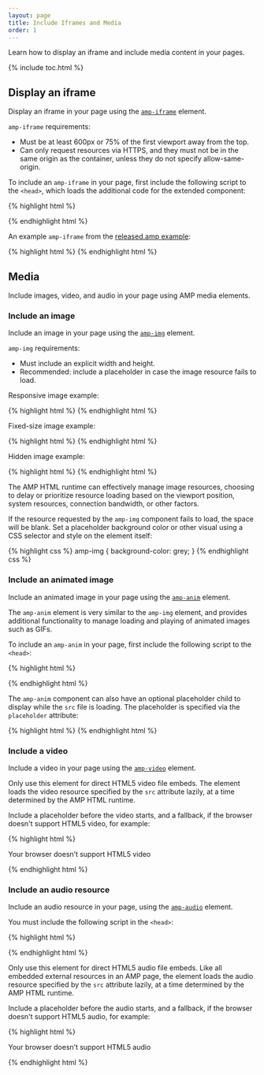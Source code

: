 ```yaml
---
layout: page
title: Include Iframes and Media
order: 1
---
```


Learn how to display an iframe and include media content in your pages.

{% include toc.html %}

## Display an iframe

Display an iframe in your page using the
[`amp-iframe`](/docs/reference/extended/amp-iframe.html) element.

`amp-iframe` requirements:

* Must be at least 600px or 75% of the first viewport away from the top.
* Can only request resources via HTTPS, and they must not be in the same origin as the container,
unless they do not specify allow-same-origin.

To include an `amp-iframe` in your page,
first include the following script to the `<head>`, which loads the additional code for the extended component:

{% highlight html %}
<script async custom-element="amp-iframe" src="https://cdn.ampproject.org/v0/amp-iframe-0.1.js"></script>
{% endhighlight html %}

An example `amp-iframe` from the
[released.amp example](https://github.com/ampproject/amphtml/blob/master/examples/released.amp.html):

{% highlight html %}
<amp-iframe width=300 height=300
    sandbox="allow-scripts allow-same-origin allow-popups allow-popups-to-escape-sandbox"
    layout="responsive"
    frameborder="0"
    src="https://www.google.com/maps/embed/v1/place?key=AIzaSyDG9YXIhKBhqclZizcSzJ0ROiE0qgVfwzI&q=Alameda,%20CA">
</amp-iframe>
{% endhighlight html %}

## Media

Include images, video, and audio in your page using AMP media elements.

### Include an image

Include an image in your page
using the [`amp-img`](/docs/reference/amp-img.html) element.

`amp-img` requirements:

* Must include an explicit width and height.
* Recommended: include a placeholder in case the image resource fails to load.

Responsive image example:

{% highlight html %}
<amp-img src="responsive.jpg" width=527 height=193 layout="responsive" ></amp-img>
{% endhighlight html %}

Fixed-size image example:

{% highlight html %}
<amp-img id="img1" src="fixed.jpg" width=264 height=96></amp-img>
{% endhighlight html %}

Hidden image example:

{% highlight html %}
<amp-img id="img2" src="hidden.jpg" width=527 height=193 layout="nodisplay"></amp-img>
{% endhighlight html %}

The AMP HTML runtime can effectively manage image resources,
choosing to delay or prioritize resource loading
based on the viewport position, system resources, connection bandwidth, or other factors.

If the resource requested by the `amp-img` component fails to load,
the space will be blank.
Set a placeholder background color or other visual
using a CSS selector and style on the element itself:

{% highlight css %}
amp-img {
  background-color: grey;
}
{% endhighlight css %}

### Include an animated image

Include an animated image in your page
using the [`amp-anim`](/docs/reference/extended/amp-anim.html) element.

The `amp-anim` element is very similar to the `amp-img` element,
and provides additional functionality to manage loading and playing
of animated images such as GIFs.

To include an `amp-anim` in your page,
first include the following script to the `<head>`:

{% highlight html %}
<script async custom-element="amp-anim" src="https://cdn.ampproject.org/v0/amp-anim-0.1.js"></script>
{% endhighlight html %}

The `amp-anim` component can also have an optional placeholder child
to display while the `src` file is loading.
The placeholder is specified via the `placeholder` attribute:

{% highlight html %}
<amp-anim width=400 height=300 src="my-gif.gif">
  <amp-img placeholder width=400 height=300 src="my-gif-screencap.jpg">
  </amp-img>
</amp-anim>
{% endhighlight html %}

### Include a video

Include a video in your page
using the [`amp-video`](/docs/reference/amp-video.html) element.

Only use this element for direct HTML5 video file embeds.
The element loads the video resource specified by the `src` attribute lazily,
at a time determined by the AMP HTML runtime.

Include a placeholder before the video starts, and a fallback,
if the browser doesn't support HTML5 video, for example:

{% highlight html %}
<amp-video width=400 height=300 src="https://yourhost.com/videos/myvideo.mp4"
    poster="myvideo-poster.jpg">
  <div fallback>
    <p>Your browser doesn’t support HTML5 video</p>
  </div>
</amp-video>
{% endhighlight html %}

### Include an audio resource

Include an audio resource in your page,
using the [`amp-audio`](/docs/reference/extended/amp-audio) element.

You must include the following script in the `<head>`:

{% highlight html %}
<script async custom-element="amp-audio" src="https://cdn.ampproject.org/v0/amp-audio-0.1.js"></script>
{% endhighlight html %}

Only use this element for direct HTML5 audio file embeds.
Like all embedded external resources in an AMP page,
the element loads the audio resource specified by the `src` attribute lazily,
at a time determined by the AMP HTML runtime.

Include a placeholder before the audio starts, and a fallback,
if the browser doesn't support HTML5 audio, for example:

{% highlight html %}
<amp-audio width=400 height=300 src="https://yourhost.com/audios/myaudio.mp3">
  <div fallback>
    <p>Your browser doesn’t support HTML5 audio</p>
  </div>
  <source type="audio/mpeg" src="foo.mp3">
  <source type="audio/ogg" src="foo.ogg">
</amp-audio>
{% endhighlight html %}